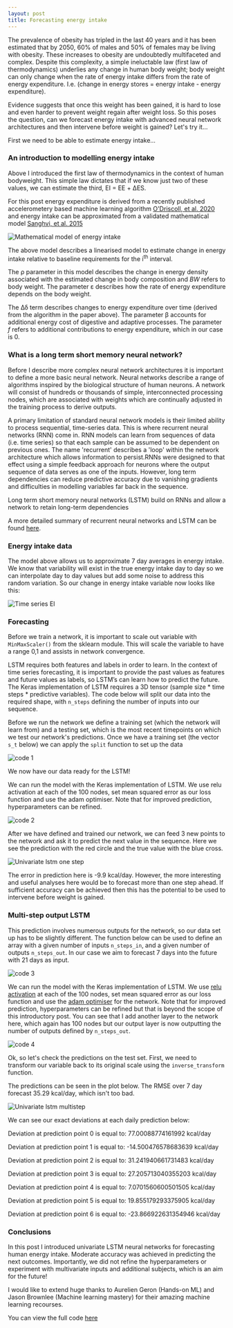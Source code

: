 ```yaml
---
layout: post
title: Forecasting energy intake
---
```


The prevalence of obesity has tripled in the last 40 years and it has been estimated that by 2050, 60% of males and 50% of females may be living with obesity. These increases to obesity are undoubtedly multifaceted and complex. Despite this complexity, a simple ineluctable law (first law of thermodynamics) underlies any change in human body weight; body weight can only change when the rate of energy intake differs from the rate of energy expenditure. I.e. (change in energy stores = energy intake - energy expenditure).

Evidence suggests that once this weight has been gained, it is hard to lose and even harder to prevent weight regain after weight loss. So this poses the question, can we forecast energy intake with advanced neural network architectures and then intervene before weight is gained? Let's try it... 

First we need to be able to estimate energy intake...

### An introduction to modelling energy intake 

Above I introduced the first law of thermodynamics in the context of human bodyweight. This simple law dictates that if we know just two of these values, we can estimate the third, EI = EE + ΔES.

For this post energy expenditure is derived from a recently published accelerometery based machine learning algorithm [O'Driscoll, et al. 2020](https://www.tandfonline.com/doi/full/10.1080/02640414.2020.1746088) and energy intake can be approximated from a validated mathematical model [Sanghvi, et al. 2015](https://academic.oup.com/ajcn/article/102/2/353/4564610) 

![Mathematical model of energy intake ](../images/mei.jpg) 

The above model describes a linearised model to estimate change in energy intake relative to baseline requirements for the i<sup>th</sup> interval.

The ρ parameter in this model describes the change in energy density associated with the estimated change in body composition and *BW* refers to body weight. The parameter ε describes how the rate of energy expenditure depends on the body weight.

The Δδ term describes changes to energy expenditure over time (derived from the algorithm in the paper above). The parameter β accounts for additional energy cost of digestive and adaptive processes. The parameter *f* refers to additional contributions to energy expenditure, which in our case is 0.

### What is a long term short memory neural network?

Before I describe more complex neural network architectures it is important to define a more basic neural network. Neural networks  describe a range of algorithms inspired by the biological structure of human neurons. A network will consist of hundreds or thousands of simple, interconnected processing nodes, which are associated with weights which are continually adjusted in the training process to derive outputs. 

A primary limitation of standard neural network models is their limited ability to process sequential, time-series data. This is where recurrent neural networks (RNN) come in. RNN models can learn from sequences of data (i.e. time series) so that each sample can be assumed to be dependent on previous ones. The name 'recurrent' describes a 'loop' within the network architecture which allows information to persist.RNNs were designed to that effect using a simple feedback approach for neurons where the output sequence of data serves as one of the inputs. However, long term dependencies can reduce predictive accuracy due to vanishing gradients and difficulties in modelling variables far back in the sequence.

Long term short memory neural networks (LSTM) build on RNNs and allow a network to retain long-term dependencies 

A more detailed summary of recurrent neural networks and LSTM can be found [here](https://medium.com/mlreview/understanding-lstm-and-its-diagrams-37e2f46f1714). 

### Energy intake data

The model above allows us to approximate 7 day averages in energy intake. We know that variability will exist in the true energy intake day to day so we can interpolate day to day values but add some noise to address this random variation. So our change in energy intake variable now looks like this: 

![Time series EI](../images/lstmei_EIplot.jpg) 

### Forecasting

Before we train a network, it is important to scale out variable with `MinMaxScaler()` from the sklearn module. This will scale the variable to have a range 0,1 and assists in network convergence. 

LSTM requires both features and labels in order to learn. In the context of time series forecasting, it is important to provide the past values as features and future values as labels, so LSTM’s can learn how to predict the future. The Keras implementation of LSTM requires a 3D tensor (sample size * time steps * predictive variables). The code below will split our data into the required shape, with `n_steps` defining the number of inputs into our sequence.

Before we run the network we define a training set (which the network will learn from) and a testing set, which is the most recent timepoints on which we test our network's predictions. Once we have a training set (the vector `s_t` below)  we can apply the `split` function to set up the data 

![code 1](../images/lstmei_c1.JPG)  

We now have our data ready for the LSTM!

We can run the model with the Keras implementation of LSTM. We use relu activation at each of the 100 nodes, set mean squared error as our loss function and use the adam optimiser. Note that for improved prediction, hyperparameters can be refined. 


![code 2](../images/lstmei_c2.JPG)  

After we have defined and trained our network, we can feed 3 new points to the network and ask it to predict the next value in the sequence. Here we see the prediction with the red circle and the true value with the blue cross. 

![Univariate lstm one step](/images/lstmei_pred1.jpg)  

The error in prediction here is -9.9 kcal/day. However, the more interesting and useful analyses here would be to forecast more than one step ahead. If sufficient accuracy can be achieved then this has the potential to be used to intervene before weight is gained. 

### Multi-step output LSTM

This prediction involves numerous outputs for the network, so our data set up has to be slightly different. The function below can be used to define an array with a given number of inputs `n_steps_in`, and a given number of outputs `n_steps_out`. In our case we aim to forecast 7 days into the future with 21 days as input. 


![code 3](../images/lstmei_c3.JPG)  

We can run the model with the Keras implementation of LSTM. We use [relu activation](https://medium.com/@danqing/a-practical-guide-to-relu-b83ca804f1f7#:~:text=ReLU%20stands%20for%20rectified%20linear,max(0%2C%20x).&text=ReLU%20is%20the%20most%20commonly,usually%20a%20good%20first%20choice.) at each of the 100 nodes, set mean squared error as our loss function and use the [adam optimiser](https://towardsdatascience.com/adam-latest-trends-in-deep-learning-optimization-6be9a291375c) for the network. Note that for improved prediction, hyperparameters can be refined but that is beyond the scope of this introductory post. You can see that I add another layer to the network here, which again has 100 nodes but our output layer is now outputting the number of outputs defined by `n_steps_out`.


![code 4](../images/lstmei_c4.JPG)  

Ok, so let's check the predictions on the test set. First, we need to transform our variable back to its original scale using the `inverse_transform` function. 

The predictions can be seen in the plot below. The RMSE over 7 day forecast 35.29 kcal/day, which isn't too bad. 

![Univariate lstm multistep](../images/lstmei_pred2.jpg)  

We can see our exact deviations at each daily prediction below: 


Deviation at prediction point 0  is equal to:  77.00088774161992 kcal/day

Deviation at prediction point 1  is equal to:  -14.500476578683639 kcal/day

Deviation at prediction point 2  is equal to:  31.241940661731483 kcal/day

Deviation at prediction point 3  is equal to:  27.205713040355203 kcal/day

Deviation at prediction point 4  is equal to:  7.0701560600501505 kcal/day

Deviation at prediction point 5  is equal to:  19.855179293375905 kcal/day

Deviation at prediction point 6  is equal to:  -23.866922631354946 kcal/day


### Conclusions

In this post I introduced univariate LSTM neural networks for forecasting human energy intake. Moderate accuracy was achieved in predicting the next outcomes. Importantly, we did not refine the hyperparameters or experiment with multivariate inputs and additional subjects, which is an aim for the future! 

I would like to extend huge thanks to Aurelien Geron (Hands-on ML) and Jason Brownlee (Machine learning mastery) for their amazing machine learning recourses. 

You can view the full code [here](https://github.com/RJODRISCOLL/Time-series-forecasting-/blob/master/LSTM%20EI.ipynb)

